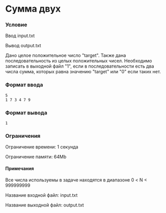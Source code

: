 # Сумма двух

### Условие
Ввод input.txt

Вывод output.txt

Дано целое положительное число "target". 
Также дана последовательность из целых положительных чисел. 
Необходимо записать в выходной файл "1", если в последовательности есть два числа сумма, которых равна значению "target" или "0" если таких нет.

### Формат ввода
```
5
1 7 3 4 7 9
```
### Формат вывода
```
1
```
### Ограничения
Ограничение времени: 1 секунда

Ограничение памяти: 64Mb

#### Примечания
Все числа используемы в задаче находятся в диапазоне 0 < N < 999999999

Название входной файл: input.txt

Название выходной файл: output.txt